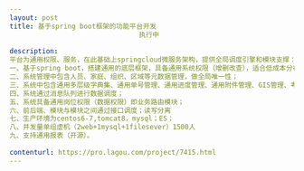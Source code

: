 ```yaml
---                
layout: post       
title: 基于spring boot框架的功能平台开发
                                执行中
           
description: 
平台为通用权限、服务，在此基础上springcloud微服务架构，提供全局调度引擎和模块支撑：
一、基于spring boot，搭建通用的底层框架，具备通用系统权限（增删改查），适合低成本分布式布局；
二、系统管理中包含人员、家庭、组织、区域等元数据管理，做全局唯一性；
三、系统中包含通用多层级字典集、通用单号管理、通用进度管理、通用附件管理、GIS管理、考勤管理、人脸识别管理；
四、系统通过消息队列进行数据调度；
五、系统具备通用岗位权限（数据权限）即业务路由模块；
六、前后端、模块与模块之间通过接口调度；读写分离
七、生产环境为centos6-7,tomcat8，mysql；ES；
八、并发量单组虚机（2web+1mysql+1filesever）1500人
九、支持通用报表（开源）。
     
contenturl: https://pro.lagou.com/project/7415.html      
---                 
```

